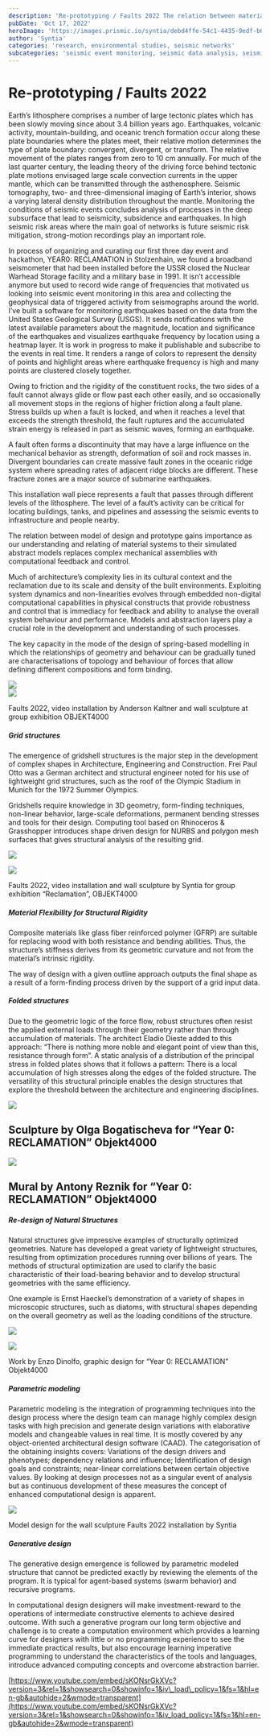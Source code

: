 ```yaml
---
description: 'Re-prototyping / Faults 2022 The relation between material system and design model'
pubDate: 'Oct 17, 2022'
heroImage: 'https://images.prismic.io/syntia/debd4ffe-54c1-4435-9edf-b05258588a9a_img_20221001_190122-1.jpg?auto=compress,format'
author: 'Syntia'
categories: 'research, environmental studies, seismic networks'
subcategories: 'seismic event monitoring, seismic data analysis, seismic event warnings, earthquake early warnings, data processing, public alert managament'
---
```


# **Re-prototyping / Faults 2022**

Earth’s lithosphere comprises a number of large tectonic plates which has been slowly moving since about 3.4 billion years ago. Earthquakes, volcanic activity, mountain-building, and oceanic trench formation occur along these plate boundaries where the plates meet, their relative motion determines the type of plate boundary: convergent, divergent, or transform. The relative movement of the plates ranges from zero to 10 cm annually. For much of the last quarter century, the leading theory of the driving force behind tectonic plate motions envisaged large scale convection currents in the upper mantle, which can be transmitted through the asthenosphere. Seismic tomography, two- and three-dimensional imaging of Earth’s interior, shows a varying lateral density distribution throughout the mantle. Monitoring the conditions of seismic events concludes analysis of processes in the deep subsurface that lead to seismicity, subsidence and earthquakes. In high seismic risk areas where the main goal of networks is future seismic risk mitigation, strong-motion recordings play an important role.

In process of organizing and curating our first three day event and hackathon, YEAR0: RECLAMATION in Stolzenhain, we found a broadband seismometer that had been installed before the USSR closed the Nuclear Warhead Storage facility and a military base in 1991. It isn’t accessible anymore but used to record wide range of frequencies that motivated us looking into seismic event monitoring in this area and collecting the geophysical data of triggered activity from seismographs around the world. I’ve built a software for monitoring earthquakes based on the data from the United States Geological Survey (USGS). It sends notifications with the latest available parameters about the magnitude, location and significance of the earthquakes and visualizes earthquake frequency by location using a heatmap layer. It is work in progress to make it publishable and subscribe to the events in real time. It renders a range of colors to represent the density of points and highlight areas where earthquake frequency is high and many points are clustered closely together.

Owing to friction and the rigidity of the constituent rocks, the two sides of a fault cannot always glide or flow past each other easily, and so occasionally all movement stops in the regions of higher friction along a fault plane. Stress builds up when a fault is locked, and when it reaches a level that exceeds the strength threshold, the fault ruptures and the accumulated strain energy is released in part as seismic waves, forming an earthquake.

A fault often forms a discontinuity that may have a large influence on the mechanical behavior as strength, deformation of soil and rock masses in. Divergent boundaries can create massive fault zones in the oceanic ridge system where spreading rates of adjacent ridge blocks are different. These fracture zones are a major source of submarine earthquakes.

This installation wall piece represents a fault that passes through different levels of the lithosphere. The level of a fault’s activity can be critical for locating buildings, tanks, and pipelines and assessing the seismic events to infrastructure and people nearby.

The relation between model of design and prototype gains importance as our understanding and relating of material systems to their simulated abstract models replaces complex mechanical assemblies with computational feedback and control.

Much of architecture’s complexity lies in its cultural context and the reclamation due to its scale and density of the built environments. Exploiting system dynamics and non-linearities evolves through embedded non-digital computational capabilities in physical constructs that provide robustness and control that is immediacy for feedback and ability to analyse the overall system behaviour and performance. Models and abstraction layers play a crucial role in the development and understanding of such processes.

The key capacity in the mode of the design of spring-based modelling in which the relationships of geometry and behaviour can be gradually tuned are characterisations of topology and behaviour of forces that allow defining different compositions and form binding.

![](https://images.prismic.io/syntia/93778901-00aa-41a3-a00e-cbe41167d8d1_img_20221001_190121.jpg?auto=compress,format)  
![](https://images.prismic.io/syntia/5f8adca8-f280-486c-9565-dd4b99fe0b5c_img_20221001_175744.jpg?auto=compress,format)

Faults 2022, video installation by Anderson Kaltner and wall sculpture at group exhibition OBJEKT4000

##### **Grid structures**

The emergence of gridshell structures is the major step in the development of complex shapes in Architecture, Engineering and Construction. Frei Paul Otto was a German architect and structural engineer noted for his use of lightweight grid structures, such as the roof of the Olympic Stadium in Munich for the 1972 Summer Olympics.

Gridshells require knowledge in 3D geometry, form-finding techniques, non-linear behavior, large-scale deformations, permanent bending stresses and tools for their design. Computing tool based on Rhinoceros & Grasshopper introduces shape driven design for NURBS and polygon mesh surfaces that gives structural analysis of the resulting grid.

![](https://images.prismic.io/syntia/833d8cdf-44e1-4e56-9814-9ca167a03b5b_img_20220930_003556.jpg?auto=compress,format)

![](https://images.prismic.io/syntia/83fe209a-0465-4bc7-833d-ff2da5cc7cb3_308954217_1321351535068036_3825105996655824546_n.jpg?auto=compress,format)

Faults 2022, video installation and wall sculpture by Syntia for group exhibition “Reclamation”, OBJEKT4000

##### **Material Flexibility for Structural Rigidity**

Composite materials like glass fiber reinforced polymer (GFRP) are suitable for replacing wood with both resistance and bending abilities. Thus, the structure’s stiffness derives from its geometric curvature and not from the material’s intrinsic rigidity.

The way of design with a given outline approach outputs the final shape as a result of a form-finding process driven by the support of a grid input data.

##### **Folded structures**

Due to the geometric logic of the force flow, robust structures often resist the applied external loads through their geometry rather than through accumulation of materials. The architect Eladio Dieste added to this approach: “There is nothing more noble and elegant point of view than this, resistance through form”. A static analysis of a distribution of the principal stress in folded plates shows that it follows a pattern: There is a local accumulation of high stresses along the edges of the folded structure. The versatility of this structural principle enables the design structures that explore the threshold between the architecture and engineering disciplines.

![](https://images.prismic.io/syntia/8b023393-68f1-45cd-9c49-e7043ccfbdfb_img_20221001_134719.jpg?auto=compress,format)

## Sculpture by Olga Bogatischeva for “Year 0: RECLAMATION” Objekt4000

![](https://images.prismic.io/syntia/0f825407-9287-487a-8df4-3a02ebe094e9_img_20221001_000118.jpg?auto=compress,format)

## Mural by Antony Reznik for “Year 0: RECLAMATION” Objekt4000

##### **Re-design of Natural Structures**

Natural structures give impressive examples of structurally optimized geometries. Nature has developed a great variety of lightweight structures, resulting from optimization procedures running over billions of years. The methods of structural optimization are used to clarify the basic characteristic of their load-bearing behavior and to develop structural geometries with the same efficiency.

One example is Ernst Haeckel’s demonstration of a variety of shapes in microscopic structures, such as diatoms, with structural shapes depending on the overall geometry as well as the loading conditions of the structure.

![](https://images.prismic.io/syntia/0b27288c-aed9-4495-9160-012519e539ab_objkt4000-v2-page-0011.jpg?auto=compress,format)

![](https://images.prismic.io/syntia/a525abf2-8497-416f-9070-5a06d6773f01_objkt4000-v2-1.jpg?auto=compress,format)

Work by Enzo Dinolfo, graphic design for “Year 0: RECLAMATION” Objekt4000

##### **Parametric modeling**

Parametric modeling is the integration of programming techniques into the design process where the design team can manage highly complex design tasks with high precision and generate design variations with elaborative models and changeable values in real time. It is mostly covered by any object-oriented architectural design software (CAAD). The categorisation of the obtaining insights covers: Variations of the design drivers and phenotypes; dependency relations and influence; Identification of design goals and constraints; near-linear correlations between certain objective values. By looking at design processes not as a singular event of analysis but as continuous development of these measures the concept of enhanced computational design is apparent.

![](https://images.prismic.io/syntia/d50a6d7a-fbb9-4644-8f8a-f412c4d61ff7_screenshot-2022-09-25-170124.png?auto=compress,format)

Model design for the wall sculpture Faults 2022 installation by Syntia

##### **Generative design**

The generative design emergence is followed by parametric modeled structure that cannot be predicted exactly by reviewing the elements of the program. It is typical for agent-based systems (swarm behavior) and recursive programs.

In computational design designers will make investment-reward to the operations of intermediate constructive elements to achieve desired outcome. With such a generative program our long term objective and challenge is to create a computation environment which provides a learning curve for designers with little or no programming experience to see the immediate practical results, but also encourage learning imperative programming to understand the characteristics of the tools and languages, introduce advanced computing concepts and overcome abstraction barrier.

[https://www.youtube.com/embed/sKONsrGkXVc?version=3&rel=1&showsearch=0&showinfo=1&iv\_load\_policy=1&fs=1&hl=en-gb&autohide=2&wmode=transparent](https://www.youtube.com/embed/sKONsrGkXVc?version=3&rel=1&showsearch=0&showinfo=1&iv_load_policy=1&fs=1&hl=en-gb&autohide=2&wmode=transparent)